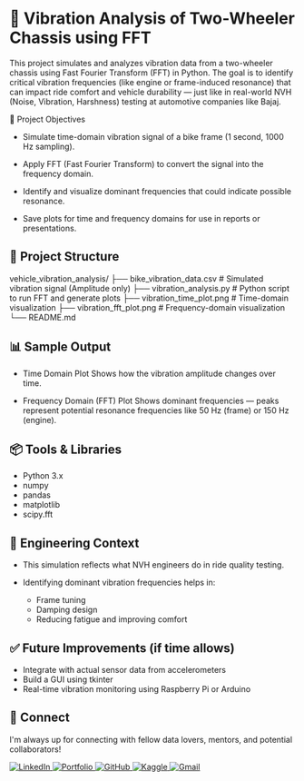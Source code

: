 # 🚦 Vibration Analysis of Two-Wheeler Chassis using FFT
This project simulates and analyzes vibration data from a two-wheeler chassis using Fast Fourier Transform (FFT) in Python. The goal is to identify critical vibration frequencies (like engine or frame-induced resonance) that can impact ride comfort and vehicle durability — just like in real-world NVH (Noise, Vibration, Harshness) testing at automotive companies like Bajaj.

🔧 Project Objectives
- Simulate time-domain vibration signal of a bike frame (1 second, 1000 Hz sampling).

- Apply FFT (Fast Fourier Transform) to convert the signal into the frequency domain.

- Identify and visualize dominant frequencies that could indicate possible resonance.

- Save plots for time and frequency domains for use in reports or presentations.

## 📁 Project Structure
vehicle_vibration_analysis/
├── bike_vibration_data.csv          # Simulated vibration signal (Amplitude only)
├── vibration_analysis.py            # Python script to run FFT and generate plots
├── vibration_time_plot.png          # Time-domain visualization
├── vibration_fft_plot.png           # Frequency-domain visualization
└── README.md  

## 📊 Sample Output
- Time Domain Plot
Shows how the vibration amplitude changes over time.


- Frequency Domain (FFT) Plot
Shows dominant frequencies — peaks represent potential resonance frequencies like 50 Hz (frame) or 150 Hz (engine).

## 📦 Tools & Libraries
- Python 3.x
- numpy
- pandas
- matplotlib
- scipy.fft

## 🧠 Engineering Context
- This simulation reflects what NVH engineers do in ride quality testing.
- Identifying dominant vibration frequencies helps in:

  - Frame tuning
  - Damping design
  - Reducing fatigue and improving comfort

## ✅ Future Improvements (if time allows)
- Integrate with actual sensor data from accelerometers
- Build a GUI using tkinter
- Real-time vibration monitoring using Raspberry Pi or Arduino

## 🤝 Connect
I'm always up for connecting with fellow data lovers, mentors, and potential collaborators! 

<p align="left">
  <a href="https://www.linkedin.com/in/ravina-patidar-474a9b255/" target="_blank">
    <img src="https://img.shields.io/badge/LinkedIn-0077B5?style=for-the-badge&logo=linkedin&logoColor=white" alt="LinkedIn"/>
  </a>
  
  <a href=" https://ravina172.github.io/" target="_blank">
    <img src="https://img.shields.io/badge/Portfolio-FF6F61?style=for-the-badge&logo=internet-explorer&logoColor=white" alt="Portfolio"/>
  </a>
  
  <a href="https://github.com/ravina172" target="_blank">
    <img src="https://img.shields.io/badge/GitHub-6e6e6e?style=for-the-badge&logo=github&logoColor=white" alt="GitHub"/>
  </a>
  
  <a href="https://www.kaggle.com/ravinapatidar" target="_blank">
    <img src="https://img.shields.io/badge/Kaggle-89CFF0?style=for-the-badge&logo=kaggle&logoColor=white" alt="Kaggle"/>
  </a>

  <a href="mailto:ravinapatidar13634@gmail.com" target="_blank">
    <img src="https://img.shields.io/badge/Gmail-8BC34A?style=for-the-badge&logo=gmail&logoColor=white" alt="Gmail"/>
  </a>
</p>
